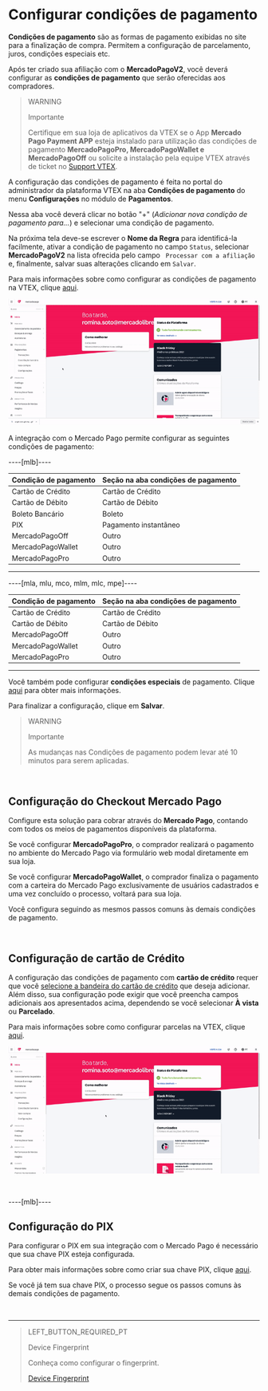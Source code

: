 # Configurar condições de pagamento

**Condições de pagamento** são as formas de pagamento exibidas no site para a finalização de compra. Permitem a configuração de parcelamento, juros, condições especiais etc.

Após ter criado sua afiliação com o **MercadoPagoV2**, você deverá configurar as **condições de pagamento** que serão oferecidas aos compradores.

> WARNING
>
> Importante
>
> Certifique em sua loja de aplicativos da VTEX se o App **Mercado Pago Payment APP** esteja instalado para utilização das condições de pagamento **MercadoPagoPro, MercadoPagoWallet e MercadoPagoOff** ou solicite a instalação pela equipe VTEX através de ticket no [Support VTEX](https://help.vtex.com/es/support).

A configuração das condições de pagamento é feita no portal do administrador da plataforma VTEX na aba **Condições de pagamento** do menu **Configurações** no módulo de **Pagamentos**. 

Nessa aba você deverá clicar no botão  "+" (*Adicionar nova condição de pagamento para...*) e selecionar uma condição de pagamento.

Na próxima tela deve-se escrever o **Nome da Regra** para identificá-la facilmente, ativar a condição de pagamento no campo `Status`, selecionar **MercadoPagoV2** na lista ofrecida pelo campo ` Processar com a afiliação` e, finalmente, salvar suas alterações clicando em `Salvar`.

Para mais informações sobre como configurar as condições de pagamento na VTEX, clique [aqui](https://help.vtex.com/pt/tutorial/condicoes-de-pagamento--tutorials_455).

![Configurar condições de pagamento](/images/vtex/paymentconditions-pt.gif)

A integração com o Mercado Pago permite configurar as seguintes condições de pagamento:

----[mlb]----

|Condição de pagamento|Seção na aba condições de pagamento|
|---|---|
|Cartão de Crédito|Cartão de Crédito|
|Cartão de Débito|Cartão de Débito|
|Boleto Bancário|Boleto|
|PIX|Pagamento instantãneo|
|MercadoPagoOff|Outro|
|MercadoPagoWallet|Outro|
|MercadoPagoPro|Outro|

------------

----[mla, mlu, mco, mlm, mlc, mpe]----

|Condição de pagamento|Seção na aba condições de pagamento|
|---|---|
|Cartão de Crédito|Cartão de Crédito|
|Cartão de Débito|Cartão de Débito|
|MercadoPagoOff|Outro|
|MercadoPagoWallet|Outro|
|MercadoPagoPro|Outro|

------------

Você também pode configurar **condições especiais** de pagamento. Clique [aqui](https://help.vtex.com/pt/tutorial/condicoes-especiais--tutorials_456?&utm_source=admin) para obter mais informações.

Para finalizar a configuração, clique em **Salvar**.


> WARNING
>
> Importante
> 
> As mudanças nas Condições de pagamento podem levar até 10 minutos para serem aplicadas.

&nbsp;

## Configuração do Checkout Mercado Pago

Configure esta solução para cobrar através do **Mercado Pago**, contando com todos os meios de pagamentos disponíveis da plataforma.

Se você configurar **MercadoPagoPro**, o comprador realizará o pagamento no ambiente do Mercado Pago via formulário web modal diretamente em sua loja.

Se você configurar  **MercadoPagoWallet**, o comprador finaliza o pagamento com a carteira do Mercado Pago exclusivamente de usuários cadastrados e uma vez concluído o processo, voltará para sua loja.

Você configura seguindo as mesmos passos comuns às demais condições de pagamento.

&nbsp;

## Configuração de cartão de Crédito

A configuração das condições de pagamento com **cartão de crédito** requer que você [selecione a bandeira do cartão de crédito](https://www.mercadopago[FAKER][URL][DOMAIN]/developers/pt/guides/plugins/unofficial/vtex/payment-methods) que deseja adicionar. Além disso, sua configuração pode exigir que você preencha campos adicionais aos apresentados acima, dependendo se você selecionar **À vista** ou **Parcelado**. 

Para mais informações sobre como configurar parcelas na VTEX, clique [aqui](https://help.vtex.com/pt/tutorial/condicoes-de-pagamento--tutorials_455#parcelado-sem-juros).

![Configuração de cartão de Crédito](/images/vtex/paymentconditions-cc-pt.gif)

&nbsp;

----[mlb]----

## Configuração do PIX

Para configurar o PIX em sua integração com o Mercado Pago é necessário que sua chave PIX esteja configurada.

Para obter mais informações sobre como criar sua chave PIX, clique [aqui](https://www.mercadopago[FAKER][URL][DOMAIN]/stop/pix?url=https%3A%2F%2Fwww.mercadopago.com.br%2Fadmin-pix-keys%2Fmy-keys&authentication_mode=required).

Se você já tem sua chave PIX, o processo segue os passos comuns às demais condições de pagamento.

&nbsp;

------------

> LEFT_BUTTON_REQUIRED_PT
>
> Device Fingerprint
>
> Conheça como configurar o fingerprint.
>
> [Device Fingerprint](https://www.mercadopago[FAKER][URL][DOMAIN]/developers/pt/guides/plugins/unofficial/vtex/device-fingerprint)
